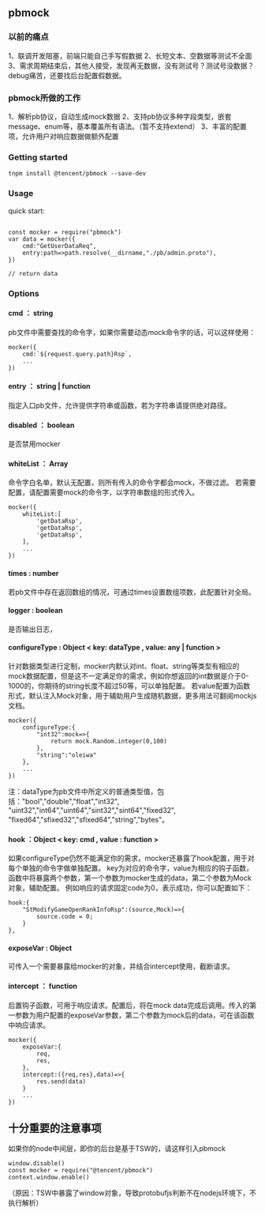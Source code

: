 ## pbmock

### 以前的痛点
1、联调开发阻塞，前端只能自己手写假数据
2、长短文本、空数据等测试不全面
3、需求周期结束后，其他人接受，发现再无数据，没有测试号？测试号没数据？debug痛苦，还要找后台配置假数据。

### pbmock所做的工作
1、解析pb协议，自动生成mock数据
2、支持pb协议多种字段类型，嵌套message、enum等，基本覆盖所有语法。（暂不支持extend）
3、丰富的配置项，允许用户对响应数据做额外配置


### Getting started
```
tnpm install @tencent/pbmock --save-dev
```

### Usage
quick start:
```

const mocker = require("pbmock")
var data = mocker({
    cmd:"GetUserDataReq",
    entry:path=>path.resolve(__dirname,"./pb/admin.proto"),
}) 

// return data 

```

### Options

#### cmd ： string
pb文件中需要查找的命令字，如果你需要动态mock命令字的话，可以这样使用：
```
mocker({
    cmd:`${request.query.path}Rsp`,
    ...
})
```

#### entry ： string | function
指定入口pb文件，允许提供字符串或函数，若为字符串请提供绝对路径。

#### disabled ： boolean
是否禁用mocker

#### whiteList ： Array<string>
命令字白名单，默认无配置，则所有传入的命令字都会mock，不做过滤。
若需要配置，请配置需要mock的命令字，以字符串数组的形式传入。
```
mocker({
    whiteList:[
        'getDataRsp',
        'getDataRsp',
        'getDataRsp',
    ],
    ...
})
```

#### times : number
若pb文件中存在返回数组的情况，可通过times设置数组项数，此配置针对全局。

#### logger : boolean
是否输出日志，

#### configureType : Object < key: dataType , value: any | function >
针对数据类型进行定制，mocker内默认对int、float、string等类型有相应的mock数据配置，但是这不一定满足你的需求，例如你想返回的int数据是介于0-1000的，你期待的string长度不超过50等，可以单独配置。
若value配置为函数形式，默认注入Mock对象，用于辅助用户生成随机数据，更多用法可翻阅mockjs文档。
```
mocker({
    configureType:{
        "int32":mock=>{
            return mock.Random.integer(0,100)
        },
        "string":"oleiwa"
    },
    ...
})
```
注：dataType为pb文件中所定义的普通类型值，包括："bool","double","float","int32",
"uint32","int64","uint64","sint32","sint64","fixed32",
"fixed64","sfixed32","sfixed64","string","bytes"。

#### hook ：Object < key: cmd , value : function >
如果configureType仍然不能满足你的需求，mocker还暴露了hook配置，用于对每个单独的命令字做单独配置。
key为对应的命令字，value为相应的钩子函数，函数中将暴露两个参数，第一个参数为mocker生成的data，第二个参数为Mock对象，辅助配置。
例如响应的请求固定code为0，表示成功，你可以配置如下：
```
hook:{
    "StModifyGameOpenRankInfoRsp":(source,Mock)=>{
        source.code = 0;
    }
},
```


#### exposeVar : Object
可传入一个需要暴露给mocker的对象，并结合intercept使用，截断请求。

#### intercept ： function
后置钩子函数，可用于响应请求。配置后，将在mock data完成后调用。传入的第一参数为用户配置的exposeVar参数，第二个参数为mock后的data，可在该函数中响应请求。
```
mocker({
    exposeVar:{
        req,
        res,
    },
    intercept:({req,res},data)=>{
        res.send(data)
    }
    ...
})
```

## 十分重要的注意事项
如果你的node中间层，即你的后台是基于TSW的，请这样引入pbmock
```
window.disable()
const mocker = require("@tencent/pbmock")
context.window.enable()
```
（原因：TSW中暴露了window对象，导致protobufjs判断不在nodejs环境下，不执行解析）